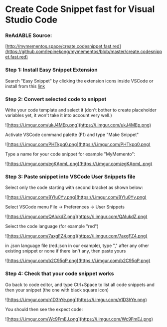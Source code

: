 
# Create Code Snippet fast for Visual Studio Code


### ReAdABLE Source:

[http://mymementos.space/create.codesnippet.fast.red](https://github.com/lepinekong/mymementos/blob/master/create.codesnippet.fast.red)

### Step 1: Install **Easy Snippet** Extension


Search "Easy Snippet" by clicking the extension icons inside VSCode 
or install from this [link](https://marketplace.visualstudio.com/items?itemName=inu1255.easy-snippet)


### Step 2: Convert selected code to snippet


Write your code template and select it (don't bother to create placeholder variables yet, it won't take it into account very well.)

![https://i.imgur.com/ukJ4MEp.png](https://i.imgur.com/ukJ4MEp.png)
                    
Activate VSCode command palette (F1) and type "Make Snippet"

![https://i.imgur.com/PHTkpq0.png](https://i.imgur.com/PHTkpq0.png)
                    
Type a name for your code snippet for example "MyMemento":

![https://i.imgur.com/egKApmL.png](https://i.imgur.com/egKApmL.png)
                    

### Step 3: Paste snippet into VSCode User Snippets file

Select only the code starting with second bracket as shown below:

![https://i.imgur.com/8YIu0Yv.png](https://i.imgur.com/8YIu0Yv.png)
                    
Select VSCode menu File -> Preferences -> User Snippets

![https://i.imgur.com/QAIukdZ.png](https://i.imgur.com/QAIukdZ.png)
                    
Select the code language (for example "red")

![https://i.imgur.com/7axgFZ4.png](https://i.imgur.com/7axgFZ4.png)
                    
in .json language file (red.json in our example), type "," after any other existing snippet or none if there isn't any, then paste yours

![https://i.imgur.com/b2C95qP.png](https://i.imgur.com/b2C95qP.png)
                    

### Step 4: Check that your code snippet works

Go back to code editor, and type Ctrl+Space to list all code snippets and then your snippet (the one with black square icon)

![https://i.imgur.com/n1D3hYe.png](https://i.imgur.com/n1D3hYe.png)
                    
You should then see the expect code:

![https://i.imgur.com/Wc9FmEJ.png](https://i.imgur.com/Wc9FmEJ.png)
                    
